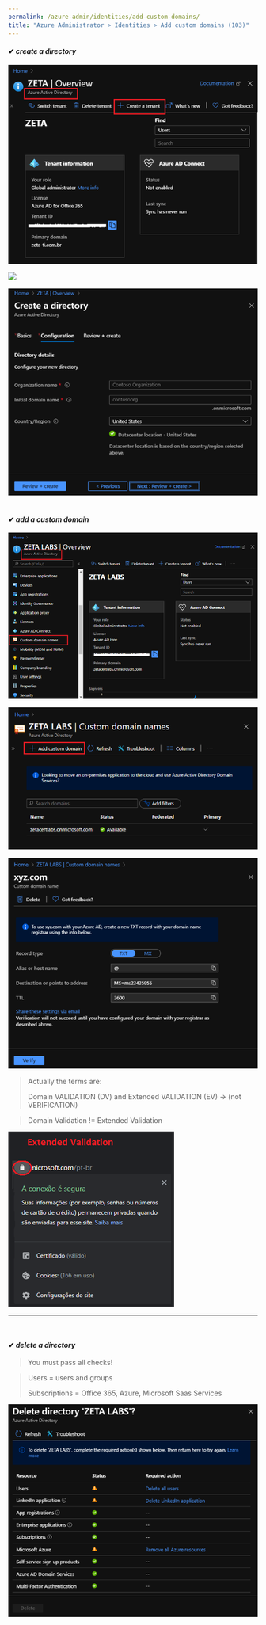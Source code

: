 ```yaml
---
permalink: /azure-admin/identities/add-custom-domains/
title: "Azure Administrator > Identities > Add custom domains (103)"
---
```

#### ✔ _create a directory_

![](./././assets/images/identities/1.1.png)

![](/study-reference/assets/images/identities/1.2.png)  

![](/assets/images/identities/1.3.png)  
&nbsp;
#### ✔ _add a custom domain_

![](/assets/images/identities/1.4.png)

![](/assets/images/identities/1.5.png)

![](/assets/images/identities/1.6.png)

> Actually the terms are:
>
> Domain VALIDATION (DV) and Extended VALIDATION (EV) -> (not VERIFICATION) 

> Domain Validation != Extended Validation

![](/assets/images/identities/1.7.png)

* * *
&nbsp;
#### ✔ _delete a directory_

> You must pass all checks!

> Users = users and groups
>
> Subscriptions = Office 365, Azure, Microsoft Saas Services

![](/assets/images/identities/1.8.png)